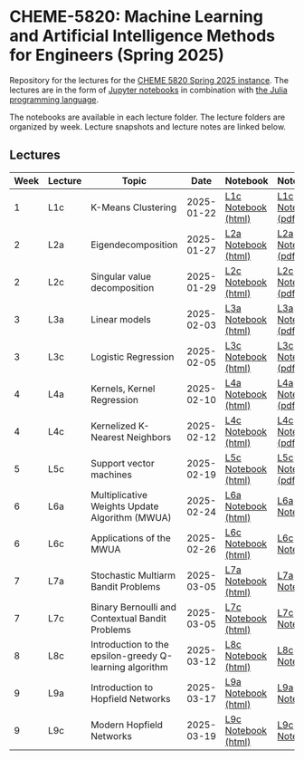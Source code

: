 # CHEME-5820: Machine Learning and Artificial Intelligence Methods for Engineers (Spring 2025)
Repository for the lectures for the [CHEME 5820 Spring 2025 instance](https://classes.cornell.edu/browse/roster/SP25/class/CHEME/5820). The lectures are in the form of [Jupyter notebooks](https://jupyter.org) in combination with [the Julia programming language](https://julialang.org). 

The notebooks are available in each lecture folder. The lecture folders are organized by week. Lecture snapshots and lecture notes are linked below.

## Lectures
| Week | Lecture |   Topic   |  Date       | Notebook | Notes
|------|---------|------ | ------|--------------------------------------------------------------------------|--------|
| 1    | L1c     | K-Means Clustering | 2025-01-22 | [L1c Notebook (html)](https://htmlview.glitch.me/?https://github.com/varnerlab/CHEME-5820-Lectures-Spring-2025/blob/main/lectures/week-1/L1c/CHEME-5820-L1c-UnsupervisedLearningAndClustering-S2025.html) | [L1c Notes (pdf)](https://github.com/varnerlab/CHEME-5820-Lectures-Spring-2025/blob/main/lectures/week-1/L1c/docs/Notes.pdf) |
| 2    | L2a     | Eigendecomposition | 2025-01-27 | [L2a Notebook (html)](https://htmlview.glitch.me/?https://github.com/varnerlab/CHEME-5820-Lectures-Spring-2025/blob/main/lectures/week-2/L2a/CHEME-5820-L2a-EigenDecomposition-S2025.html) | [L2a Notes (pdf)](https://github.com/varnerlab/CHEME-5820-Lectures-Spring-2025/blob/main/lectures/week-2/L2a/docs/Notes.pdf) |
| 2    | L2c     | Singular value decomposition | 2025-01-29 | [L2c Notebook (html)](https://htmlview.glitch.me/?https://github.com/varnerlab/CHEME-5820-Lectures-Spring-2025/blob/main/lectures/week-2/L2c/CHEME-5820-L2c-SingularValueDecomposition-S2025.html) | [L2c Notes (pdf)](https://github.com/varnerlab/CHEME-5820-Lectures-Spring-2025/blob/main/lectures/week-2/L2c/docs/Notes.pdf) |
| 3    | L3a     | Linear models | 2025-02-03 | [L3a Notebook (html)](https://htmlview.glitch.me/?https://github.com/varnerlab/CHEME-5820-Lectures-Spring-2025/blob/main/lectures/week-3/L3a/CHEME-5820-L3a-LinearRegressionModels-S2025.html) | [L3a Notes (pdf)](https://github.com/varnerlab/CHEME-5820-Lectures-Spring-2025/blob/main/lectures/week-3/L3a/docs/Notes.pdf) |
| 3    | L3c     | Logistic Regression | 2025-02-05 | [L3c Notebook (html)](https://htmlview.glitch.me/?https://github.com/varnerlab/CHEME-5820-Lectures-Spring-2025/blob/main/lectures/week-3/L3c/CHEME-5820-L3c-LogisticsRegressionModels-S2025.html) | [L3c Notes (pdf)](https://github.com/varnerlab/CHEME-5820-Lectures-Spring-2025/blob/main/lectures/week-3/L3c/docs/Notes.pdf) |
| 4    | L4a     | Kernels, Kernel Regression | 2025-02-10 | [L4a Notebook (html)](https://htmlview.glitch.me/?https://github.com/varnerlab/CHEME-5820-Lectures-Spring-2025/blob/main/lectures/week-4/L4a/CHEME-5820-L4a-KernelRegression-S2025.html) | [L4a Notes (pdf)](https://github.com/varnerlab/CHEME-5820-Lectures-Spring-2025/blob/main/lectures/week-4/L4a/docs/Notes.pdf) |
| 4    | L4c     | Kernelized K-Nearest Neighbors | 2025-02-12 | [L4c Notebook (html)](https://htmlview.glitch.me/?https://github.com/varnerlab/CHEME-5820-Lectures-Spring-2025/blob/main/lectures/week-4/L4c/CHEME-5820-L4c-KNN-S2025.html) | [L4c Notes (pdf)](https://github.com/varnerlab/CHEME-5820-Lectures-Spring-2025/blob/main/lectures/week-4/L4c/docs/Notes.pdf) |
| 5    | L5c     | Support vector machines | 2025-02-19 | [L5c Notebook (html)](https://htmlview.glitch.me/?https://github.com/varnerlab/CHEME-5820-Lectures-Spring-2025/blob/main/lectures/week-5/L5c/CHEME-5820-L5c-SupportVectorMachine-S2025.html) | [L5c Notes (pdf)](https://github.com/varnerlab/CHEME-5820-Lectures-Spring-2025/blob/main/lectures/week-5/L5c/docs/Notes.pdf) |
| 6    | L6a     | Multiplicative Weights Update Algorithm (MWUA) | 2025-02-24 | [L6a Notebook (html)](https://htmlview.glitch.me/?https://github.com/varnerlab/CHEME-5820-Lectures-Spring-2025/blob/main/lectures/week-6/L6a/CHEME-5820-L6a-MWA-S2025.html) | [L6a Notes](https://github.com/varnerlab/CHEME-5820-Lectures-Spring-2025/blob/main/lectures/week-6/L6a/docs) |
| 6    | L6c     | Applications of the MWUA | 2025-02-26 | [L6c Notebook (html)](https://htmlview.glitch.me/?https://github.com/varnerlab/CHEME-5820-Lectures-Spring-2025/blob/main/lectures/week-6/L6c/CHEME-5820-L6c-ApplicationsOfMWU-S2025.html) | [L6c Notes](https://github.com/varnerlab/CHEME-5820-Lectures-Spring-2025/blob/main/lectures/week-6/L6c/docs) |
| 7    | L7a     | Stochastic Multiarm Bandit Problems | 2025-03-05 | [L7a Notebook (html)](https://htmlview.glitch.me/?https://github.com/varnerlab/CHEME-5820-Lectures-Spring-2025/blob/main/lectures/week-7/L7a/CHEME-5820-L7a-MultiarmBanditProblems-S2025.html) | [L7a Notes](https://github.com/varnerlab/CHEME-5820-Lectures-Spring-2025/blob/main/lectures/week-7/L7a/docs) |
| 7    | L7c     | Binary Bernoulli and Contextual Bandit Problems | 2025-03-05 | [L7c Notebook (html)](https://htmlview.glitch.me/?https://github.com/varnerlab/CHEME-5820-Lectures-Spring-2025/blob/main/lectures/week-7/L7c/CHEME-5820-L7c-BinaryContextualBandit-S2025.html) | [L7c Notes](https://github.com/varnerlab/CHEME-5820-Lectures-Spring-2025/blob/main/lectures/week-7/L7c/docs) |
| 8    | L8c     | Introduction to the epsilon-greedy Q-learning algorithm | 2025-03-12 | [L8c Notebook (html)](https://htmlview.glitch.me/?https://github.com/varnerlab/CHEME-5820-Lectures-Spring-2025/blob/main/lectures/week-8/L8c/CHEME-5820-L8c-QLearning-S2025.html) | [L8c Notes](https://github.com/varnerlab/CHEME-5820-Lectures-Spring-2025/blob/main/lectures/week-8/L8c/docs) |
| 9    | L9a     | Introduction to Hopfield Networks | 2025-03-17 | [L9a Notebook (html)](https://htmlview.glitch.me/?https://github.com/varnerlab/CHEME-5820-Lectures-Spring-2025/blob/main/lectures/week-7/L7a/CHEME-5820-L9a-HopfieldNetworks-S2025.html) | [L9a Notes](https://github.com/varnerlab/CHEME-5820-Lectures-Spring-2025/blob/main/lectures/week-9/L9a/docs) |
| 9    | L9c     | Modern Hopfield Networks | 2025-03-19 | [L9c Notebook (html)](https://htmlview.glitch.me/?https://github.com/varnerlab/CHEME-5820-Lectures-Spring-2025/blob/main/lectures/week-9/L9c/CHEME-5820-L9c-ModernHopfield-S2025.html) | [L9c Notes](https://github.com/varnerlab/CHEME-5820-Lectures-Spring-2025/blob/main/lectures/week-9/L9c/docs) |
